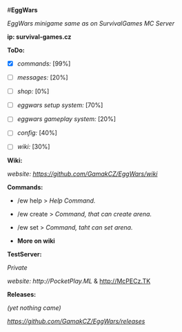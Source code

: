 #**EggWars**


_EggWars minigame same as on SurvivalGames MC Server_

**ip: survival-games.cz**


__ToDo:__

- [x] _commands:_ [99%]

- [ ] _messages:_ [20%]

- [ ] _shop:_ [0%]

- [ ] _eggwars setup system:_ [70%]

- [ ] _eggwars gameplay system:_ [20%]

- [ ] _config:_ [40%]

- [ ] _wiki:_ [30%]


__Wiki:__

_website: https://github.com/GamakCZ/EggWars/wiki_

__Commands:__

- /ew help > _Help Command._

- /ew create > _Command, that can create arena._

- /ew set > _Command, taht can set arena._


- __More on wiki__

__TestServer:__

_Private_

_website: http://PocketPlay.ML_ &  http://McPECz.TK


__Releases:__

_(yet nothing came)_

_https://github.com/GamakCZ/EggWars/releases_

